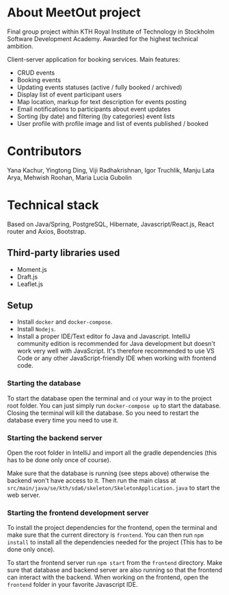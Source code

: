 # About MeetOut project
Final group project within KTH Royal Institute of Technology in Stockholm Software Development Academy. Awarded for the highest technical ambition.

Client-server application for booking services. Main features: 
- CRUD events 
- Booking events
- Updating events statuses (active / fully booked / archived)
- Display list of event participant users
- Map location, markup for text description for events posting
- Email notifications to participants about event updates  
- Sorting (by date) and filtering (by categories) event lists 
- User profile with profile image and list of events published / booked

# Contributors
Yana Kachur, Yingtong Ding, Viji Radhakrishnan, Igor Truchlik, Manju Lata Arya, Mehwish Roohan, Maria Lucia Gubolin

# Technical stack
Based on Java/Spring, PostgreSQL, Hibernate, Javascript/React.js, React router and Axios, Bootstrap. 

## Third-party libraries used
- Moment.js
- Draft.js 
- Leaflet.js

## Setup

- Install `docker` and `docker-compose`.
- Install `Nodejs`.
- Install a proper IDE/Text editor fo Java and Javascript. IntelliJ community edition is recommended for Java development but doesn't work very well with JavaScript. It's therefore recommended to use VS Code or any other JavaScript-friendly IDE when working with frontend code.

### Starting the database

To start the database open the terminal and `cd` your way in to the project root folder. You can just simply run
`docker-compose up` to start the database. Closing the terminal will kill the database. So you need to restart the database every time you need to use it.

### Starting the backend server

Open the root folder in IntelliJ and import all the gradle dependencies (this has to be done only once of course).

Make sure that the database is running (see steps above) otherwise the backend won't have access to it. Then run the main class at `src/main/java/se/kth/sda6/skeleton/SkeletonApplication.java` to start the web server.

### Starting the frontend development server

To install the project dependencies for the frontend, open the terminal and make sure that the current directory is `frontend`. You can then run `npm install` to install all the dependencies needed for the project (This has to be done only once).

To start the frontend server run `npm start` from the `frontend` directory. Make sure that database and backend server are also running so that the frontend can interact with the backend.
When working on the frontend, open the `frontend` folder in your favorite Javascript IDE.  

